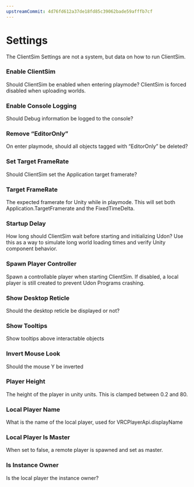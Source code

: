 ```yaml
---
upstreamCommit: 4d76fd612a37de18fd85c39062bade59afffb7cf
---
```


# Settings

The ClientSim Settings are not a system, but data on how to run ClientSim.
### Enable ClientSim
Should ClientSim be enabled when entering playmode? ClientSim is forced disabled when uploading worlds.

### Enable Console Logging
Should Debug information be logged to the console?

### Remove “EditorOnly”
On enter playmode, should all objects tagged with “EditorOnly” be deleted?

### Set Target FrameRate
Should ClientSim set the Application target framerate?

### Target FrameRate
The expected framerate for Unity while in playmode. This will set both Application.TargetFramerate and the FixedTimeDelta.

### Startup Delay
How long should ClientSim wait before starting and initializing Udon? Use this as a way to simulate long world loading times and verify Unity component behavior.

### Spawn Player Controller
Spawn a controllable player when starting ClientSim. If disabled, a local player is still created to prevent Udon Programs crashing.

### Show Desktop Reticle
Should the desktop reticle be displayed or not?

### Show Tooltips
Show tooltips above interactable objects

### Invert Mouse Look
Should the mouse Y be inverted

### Player Height
The height of the player in unity units. This is clamped between 0.2 and 80.

### Local Player Name
What is the name of the local player, used for VRCPlayerApi.displayName

### Local Player Is Master
When set to false, a remote player is spawned and set as master.

### Is Instance Owner
Is the local player the instance owner?
